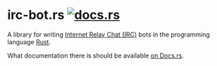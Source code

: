 irc-bot.rs [![docs.rs][b-docs]][docs]
===

A library for writing [Internet Relay Chat (IRC)] bots in the programming
language [Rust].

[Internet Relay Chat (IRC)]: <https://en.wikipedia.org/wiki/Internet_Relay_Chat>
[Rust]: <https://www.rust-lang.org>

What documentation there is should be available [on Docs.rs][docs].

[docs]: <https://docs.rs/irc-bot>
[b-docs]: <https://docs.rs/irc-bot/badge.svg>
